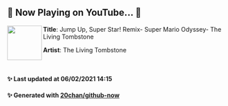 ## 🎵 Now Playing on YouTube... 🎵

[<img align="left" width="80" height="80" src="https://yt3.ggpht.com/ytc/AAUvwng3o3HjAJZczWmIaFrT4A5-besPTClrCVttx0GNxg=s48-c-k-c0x00ffffff-no-rj-mo">](https://www.youtube.com/channel/UCFYMDSW-BzeYZKFSxROw3Rg)
**Title**: Jump Up, Super Star! Remix- Super Mario Odyssey- The Living Tombstone

**Artist**: The Living Tombstone

<br>

#### ✨ Last updated at 06/02/2021 14:15
#### ✨ Generated with [20chan/github-now](https://github.com/20chan/github-now)


